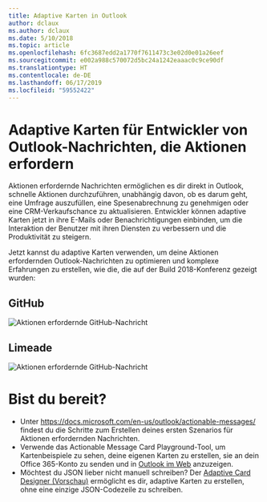 ```yaml
---
title: Adaptive Karten in Outlook
author: dclaux
ms.author: dclaux
ms.date: 5/10/2018
ms.topic: article
ms.openlocfilehash: 6fc3687edd2a1770f7611473c3e02d0e01a26eef
ms.sourcegitcommit: e002a988c570072d5bc24a1242eaaac0c9ce90df
ms.translationtype: HT
ms.contentlocale: de-DE
ms.lasthandoff: 06/17/2019
ms.locfileid: "59552422"
---
```

# <a name="adaptive-cards-for-outlook-actionable-message-developers"></a>Adaptive Karten für Entwickler von Outlook-Nachrichten, die Aktionen erfordern

Aktionen erfordernde Nachrichten ermöglichen es dir direkt in Outlook, schnelle Aktionen durchzuführen, unabhängig davon, ob es darum geht, eine Umfrage auszufüllen, eine Spesenabrechnung zu genehmigen oder eine CRM-Verkaufschance zu aktualisieren. Entwickler können adaptive Karten jetzt in ihre E-Mails oder Benachrichtigungen einbinden, um die Interaktion der Benutzer mit ihren Diensten zu verbessern und die Produktivität zu steigern.

Jetzt kannst du adaptive Karten verwenden, um deine Aktionen erfordernden Outlook-Nachrichten zu optimieren und komplexe Erfahrungen zu erstellen, wie die, die auf der Build 2018-Konferenz gezeigt wurden:

## <a name="github"></a>GitHub
![Aktionen erfordernde GitHub-Nachricht](media/outlook/GitHub.png)

## <a name="limeade"></a>Limeade
![Aktionen erfordernde GitHub-Nachricht](media/outlook/Limeade.jpg)


# <a name="ready-to-start"></a>Bist du bereit?

- Unter https://docs.microsoft.com/en-us/outlook/actionable-messages/ findest du die Schritte zum Erstellen deines ersten Szenarios für Aktionen erfordernden Nachrichten.
- Verwende das Actionable Message Card Playground-Tool, um Kartenbeispiele zu sehen, deine eigenen Karten zu erstellen, sie an dein Office 365-Konto zu senden und in [Outlook im Web](https://outlook.office.com) anzuzeigen.
- Möchtest du JSON lieber nicht manuell schreiben? Der [Adaptive Card Designer (Vorschau)](https://acdesignerbeta.azurewebsites.net) ermöglicht es dir, adaptive Karten zu erstellen, ohne eine einzige JSON-Codezeile zu schreiben.